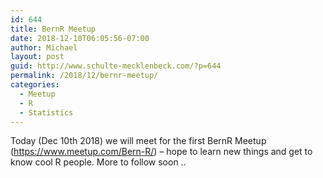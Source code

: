 ```yaml
---
id: 644
title: BernR Meetup
date: 2018-12-10T06:05:56-07:00
author: Michael
layout: post
guid: http://www.schulte-mecklenbeck.com/?p=644
permalink: /2018/12/bernr-meetup/
categories:
  - Meetup
  - R
  - Statistics
---
```

Today (Dec 10th 2018) we will meet for the first BernR Meetup (<https://www.meetup.com/Bern-R/>) &#8211; hope to learn new things and get to know cool R people. More to follow soon ..
